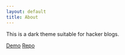 ```yaml
---
layout: default
title: About
---
```


This is a dark theme suitable for hacker blogs. 

[Demo](http://webjeda.com/dark-side/) [Repo](https://github.com/sharu725/dark-side)

